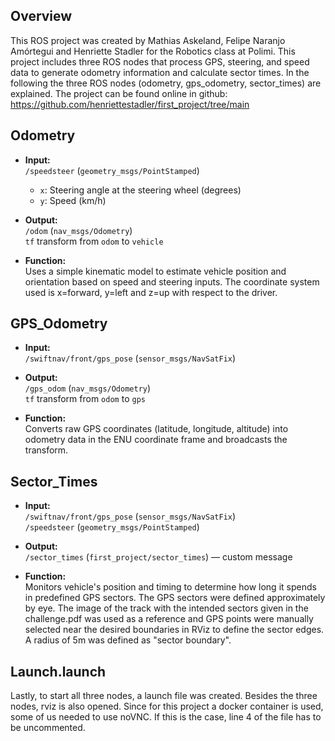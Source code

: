 ## Overview

This ROS project was created by Mathias Askeland, Felipe Naranjo Amórtegui and Henriette Stadler for the Robotics class at Polimi.
This project includes three ROS nodes that process GPS, steering, and speed data to generate odometry information and calculate sector times. In the following the three ROS nodes (odometry, gps_odometry, sector_times) are explained. 
The project can be found online in github: https://github.com/henriettestadler/first_project/tree/main


## Odometry
- **Input:**  
  `/speedsteer` (`geometry_msgs/PointStamped`)
    - `x`: Steering angle at the steering wheel (degrees)  
    - `y`: Speed (km/h)

- **Output:**  
  `/odom` (`nav_msgs/Odometry`)  
  `tf` transform from `odom` to `vehicle`

- **Function:**  
  Uses a simple kinematic model to estimate vehicle position and orientation based on speed and steering inputs. The coordinate system used is x=forward, y=left and z=up with respect to the driver.



## GPS_Odometry
- **Input:**  
  `/swiftnav/front/gps_pose` (`sensor_msgs/NavSatFix`)
  
- **Output:**  
  `/gps_odom` (`nav_msgs/Odometry`)  
  `tf` transform from `odom` to `gps`

- **Function:**  
  Converts raw GPS coordinates (latitude, longitude, altitude) into odometry data in the ENU coordinate frame and broadcasts the transform.



## Sector_Times
- **Input:**  
  `/swiftnav/front/gps_pose` (`sensor_msgs/NavSatFix`)  
  `/speedsteer` (`geometry_msgs/PointStamped`)

- **Output:**  
  `/sector_times` (`first_project/sector_times`) — custom message

- **Function:**  
  Monitors vehicle's position and timing to determine how long it spends in predefined GPS sectors. The GPS sectors were defined approximately by eye. The image of the track with the intended sectors given in the challenge.pdf was used as a reference and GPS points were manually selected near the desired boundaries in RViz to define the sector edges. A radius of 5m was defined as "sector boundary".

## Launch.launch
Lastly, to start all three nodes, a launch file was created. Besides the three nodes, rviz is also opened. Since for this project a docker container is used, some of us needed to use noVNC. If this is the case, line 4 of the file has to be uncommented.
